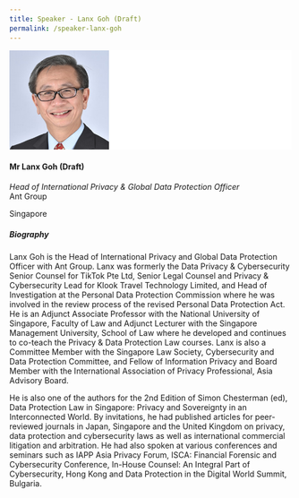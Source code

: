 ```yaml
---
title: Speaker - Lanx Goh (Draft)
permalink: /speaker-lanx-goh
---
```

![David Koh](/images/speakers/speaker-full-left-test-2.jpg)

#### **Mr Lanx Goh (Draft)**

*Head of International Privacy & Global Data Protection Officer*  
Ant Group

Singapore

##### **Biography**

Lanx Goh is the Head of International Privacy and Global Data Protection Officer with Ant Group. Lanx was formerly the Data Privacy & Cybersecurity Senior Counsel for TikTok Pte Ltd, Senior Legal Counsel and Privacy & Cybersecurity Lead for Klook Travel Technology Limited, and Head of Investigation at the Personal Data Protection Commission where he was involved in the review process of the revised Personal Data Protection Act. He is an Adjunct Associate Professor with the National University of Singapore, Faculty of Law and Adjunct Lecturer with the Singapore Management University, School of Law where he developed and continues to co-teach the Privacy & Data Protection Law courses. Lanx is also a Committee Member with the Singapore Law Society, Cybersecurity and Data Protection Committee, and Fellow of Information Privacy and Board Member with the International Association of Privacy Professional, Asia Advisory Board.

He is also one of the authors for the 2nd Edition of Simon Chesterman (ed), Data Protection Law in Singapore: Privacy and Sovereignty in an Interconnected World. By invitations, he had published articles for peer-reviewed journals in Japan, Singapore and the United Kingdom on privacy, data protection and cybersecurity laws as well as international commercial litigation and arbitration. He had also spoken at various conferences and seminars such as IAPP Asia Privacy Forum, ISCA: Financial Forensic and Cybersecurity Conference, In-House Counsel: An Integral Part of Cybersecurity, Hong Kong and Data Protection in the Digital World Summit, Bulgaria.